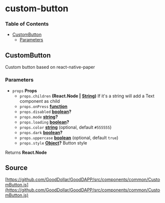 # custom-button

### Table of Contents

* [CustomButton](custom-button.md#custombutton)
  * [Parameters](custom-button.md#parameters)

## CustomButton

Custom button based on react-native-paper

### Parameters

* `props` **Props** 
  * `props.children` **\(React.Node \|** [**String**](https://developer.mozilla.org/docs/Web/JavaScript/Reference/Global_Objects/String)**\)** If it's a string will add a Text component as child
  * `props.onPress` [**function**](https://developer.mozilla.org/docs/Web/JavaScript/Reference/Statements/function) 
  * `props.disabled` [**boolean**](https://developer.mozilla.org/docs/Web/JavaScript/Reference/Global_Objects/Boolean)**?** 
  * `props.mode` [**string**](https://developer.mozilla.org/docs/Web/JavaScript/Reference/Global_Objects/String)**?** 
  * `props.loading` [**boolean**](https://developer.mozilla.org/docs/Web/JavaScript/Reference/Global_Objects/Boolean)**?** 
  * `props.color` [**string**](https://developer.mozilla.org/docs/Web/JavaScript/Reference/Global_Objects/String)  \(optional, default `#555555`\)
  * `props.dark` [**boolean**](https://developer.mozilla.org/docs/Web/JavaScript/Reference/Global_Objects/Boolean)**?** 
  * `props.uppercase` [**boolean**](https://developer.mozilla.org/docs/Web/JavaScript/Reference/Global_Objects/Boolean)  \(optional, default `true`\)
  * `props.style` [**Object**](https://developer.mozilla.org/docs/Web/JavaScript/Reference/Global_Objects/Object)**?** Button style

Returns **React.Node**

## Source

[https://github.com/GoodDollar/GoodDAPP/src/components/common/CustomButton.js](https://github.com/GoodDollar/GoodDAPP/src/components/common/CustomButton.js)

